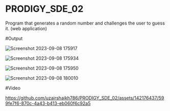 # PRODIGY_SDE_02
Program that generates a random number and challenges the user to guess it. (web application)

#Output

![Screenshot 2023-09-08 175917](https://github.com/uzairshaikh786/PRODIGY_SDE_02/assets/142176437/1084a3b5-5382-4605-87f3-8b1fd07ccf3c)


![Screenshot 2023-09-08 175934](https://github.com/uzairshaikh786/PRODIGY_SDE_02/assets/142176437/62381839-82b2-49e3-8689-1661720fa2c1)


![Screenshot 2023-09-08 175950](https://github.com/uzairshaikh786/PRODIGY_SDE_02/assets/142176437/ed96cfad-ae50-4eed-9989-ce3ca098bfb6)


![Screenshot 2023-09-08 180010](https://github.com/uzairshaikh786/PRODIGY_SDE_02/assets/142176437/f9f61251-c808-4155-836b-fc1172a42245)


#Video

https://github.com/uzairshaikh786/PRODIGY_SDE_02/assets/142176437/599fe7f6-870c-4a43-b413-eb060f6c92a5

